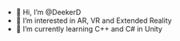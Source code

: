 - 👋 Hi, I’m @DeekerD
- 👀 I’m interested in AR, VR and Extended Reality
- 🌱 I’m currently learning C++ and C# in Unity

<!---
DeekerD/DeekerD is a ✨ special ✨ repository because its `README.md` (this file) appears on your GitHub profile.
You can click the Preview link to take a look at your changes.
--->
